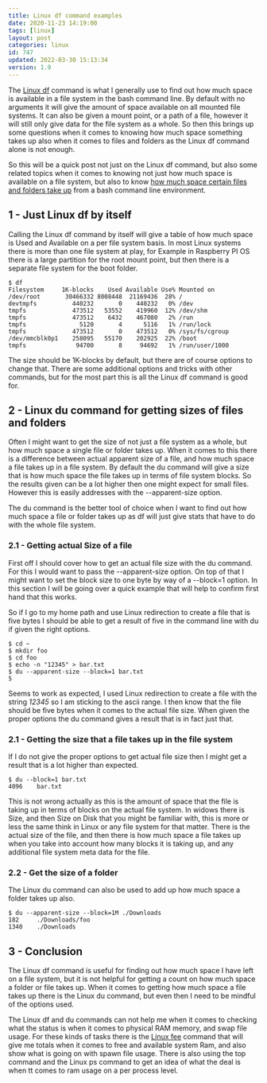 ```yaml
---
title: Linux df command examples
date: 2020-11-23 14:19:00
tags: [linux]
layout: post
categories: linux
id: 747
updated: 2022-03-30 15:13:34
version: 1.9
---
```


The [Linux df](http://linuxcommand.org/lc3_man_pages/df1.html) command is what I generally use to find out how much space is available in a file system in the bash command line. By default with no arguments it will give the amount of space available on all mounted file systems. It can also be given a mount point, or a path of a file, however it will still only give data for the file system as a whole. So then this brings up some questions when it comes to knowing how much space something takes up also when it comes to files and folders as the Linux df command alone is not enough.

So this will be a quick post not just on the Linux df command, but also some related topics when it comes to knowing not just how much space is available on a file system, but also to know [how much space certain files and folders take up](https://www.howtogeek.com/450366/how-to-get-the-size-of-a-file-or-directory-in-linux/) from a bash command line environment.

<!-- more -->

## 1 - Just Linux df by itself

Calling the Linux df command by itself will give a table of how much space is Used and Available on a per file system basis. In most Linux systems there is more than one file system at play, for Example in Raspberry PI OS there is a large partition for the root mount point, but then there is a separate file system for the boot folder.

```
$ df
Filesystem     1K-blocks    Used Available Use% Mounted on
/dev/root       30466332 8008448  21169436  28% /
devtmpfs          440232       0    440232   0% /dev
tmpfs             473512   53552    419960  12% /dev/shm
tmpfs             473512    6432    467080   2% /run
tmpfs               5120       4      5116   1% /run/lock
tmpfs             473512       0    473512   0% /sys/fs/cgroup
/dev/mmcblk0p1    258095   55170    202925  22% /boot
tmpfs              94700       8     94692   1% /run/user/1000
```

The size should be 1K-blocks by default, but there are of course options to change that. There are some additional options and tricks with other commands, but for the most part this is all the Linux df command is good for.

## 2 - Linux du command for getting sizes of files and folders

Often I might want to get the size of not just a file system as a whole, but how much space a single file or folder takes up. When it comes to this there is a difference between actual apparent size of a file, and how much space a file takes up in a file system. By default the du command will give a size that is how much space the file takes up in terms of file system blocks. So the results given can be a lot higher then one might expect for small files. However this is easily addresses with the --apparent-size option.

The du command is the better tool of choice when I want to find out how much space a file or folder takes up as df will just give stats that have to do with the whole file system.

### 2.1 - Getting actual Size of a file

First off I should cover how to get an actual file size with the du command. For this I would want to pass the --apparent-size option. On top of that I might want to set the block size to one byte by way of a --block=1 option. In this section I will be going over a quick example that will help to confirm first hand that this works.

So if I go to my home path and use Linux redirection to create a file that is five bytes I should be able to get a result of five in the command line with du if given the right options.

```
$ cd ~
$ mkdir foo
$ cd foo
$ echo -n "12345" > bar.txt
$ du --apparent-size --block=1 bar.txt
5
```

Seems to work as expected, I used Linux redirection to create a file with the string _12345_ so I am sticking to the ascii range. I then know that the file should be five bytes when it comes to the actual file size. When given the proper options the du command gives a result that is in fact just that.

### 2.1 - Getting the size that a file takes up in the file system

If I do not give the proper options to get actual file size then I might get a result that is a lot higher than expected.

```
$ du --block=1 bar.txt
4096    bar.txt
```

This is not wrong actually as this is the amount of space that the file is taking up in terms of blocks on the actual file system. In widows there is Size, and then Size on Disk that you might be familiar with, this is more or less the same think in Linux or any file system for that matter. There is the actual size of the file, and then there is how much space a file takes up when you take into account how many blocks it is taking up, and any additional file system meta data for the file. 

### 2.2 - Get the size of a folder

The Linux du command can also be used to add up how much space a folder takes up also.

```
$ du --apparent-size --block=1M ./Downloads
182     ./Downloads/foo
1340    ./Downloads
```

## 3 - Conclusion

The Linux df command is useful for finding out how much space I have left on a file system, but it is not helpful for getting a count on how much space a folder or file takes up. When it comes to getting how much space a file takes up there is the Linux du command, but even then I need to be mindful of the options used.

The Linux df and du commands can not help me when it comes to checking what the status is when it comes to physical RAM memory, and swap file usage. For these kinds of tasks there is the [Linux fee](/2021/03/08/linux-free/) command that will give me totals when it comes to free and available system Ram, and also show what is going on with spawn file usage. There is also using the top command and the Linux ps command to get an idea of what the deal is when tt comes to ram usage on a per process level.


